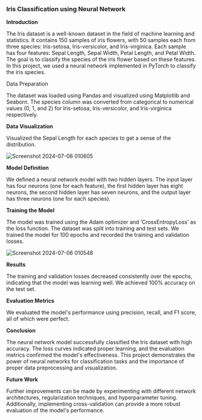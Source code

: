 ### **Iris Classification using Neural Network**

**Introduction**

The Iris dataset is a well-known dataset in the field of machine learning and statistics. It contains 150 samples of iris flowers, with 50 samples each from three species: Iris-setosa, Iris-versicolor, and Iris-virginica. Each sample has four features: Sepal Length, Sepal Width, Petal Length, and Petal Width. The goal is to classify the species of the iris flower based on these features. In this project, we used a neural network implemented in PyTorch to classify the iris species.

Data Preparation

The dataset was loaded using Pandas and visualized using Matplotlib and Seaborn. The species column was converted from categorical to numerical values (0, 1, and 2) for Iris-setosa, Iris-versicolor, and Iris-virginica respectively.

**Data Visualization**

Visualized the Sepal Length for each species to get a sense of the distribution.

![Screenshot 2024-07-06 010605](https://github.com/KanchanaWijesooriya/Machine-Learning-Classification-and-Regression/assets/160541254/c992bf44-db6a-4449-a530-7d61fc9b83f8)

**Model Definition**

We defined a neural network model with two hidden layers. The input layer has four neurons (one for each feature), the first hidden layer has eight neurons, the second hidden layer has seven neurons, and the output layer has three neurons (one for each species).

**Training the Model**

The model was trained using the Adam optimizer and ‘CrossEntropyLoss’ as the loss function. The dataset was split into training and test sets. We trained the model for 100 epochs and recorded the training and validation losses.

![Screenshot 2024-07-06 010548](https://github.com/KanchanaWijesooriya/Machine-Learning-Classification-and-Regression/assets/160541254/47da71a6-1d56-484a-96fc-6cc7b09bbf6f)

**Results**

The training and validation losses decreased consistently over the epochs, indicating that the model was learning well. We achieved 100% accuracy on the test set.

**Evaluation Metrics**

We evaluated the model's performance using precision, recall, and F1 score, all of which were perfect.

**Conclusion**

The neural network model successfully classified the Iris dataset with high accuracy. The loss curves indicated proper learning, and the evaluation metrics confirmed the model's effectiveness. This project demonstrates the power of neural networks for classification tasks and the importance of proper data preprocessing and visualization.

**Future Work**

Further improvements can be made by experimenting with different network architectures, regularization techniques, and hyperparameter tuning. Additionally, implementing cross-validation can provide a more robust evaluation of the model's performance.
